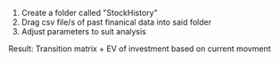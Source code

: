 1. Create a folder called "StockHistory"
2. Drag csv file/s of past finanical data into said folder
3. Adjust parameters to suit analysis

Result: Transition matrix + EV of investment based on current movment 
